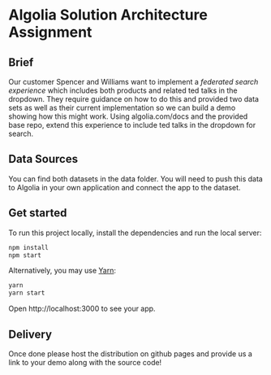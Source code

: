 # Algolia Solution Architecture Assignment

## Brief

Our customer Spencer and Williams want to implement a _federated search experience_ which includes both products and related ted talks in the dropdown. They require guidance on how to do this and provided two data sets as well as their current implementation so we can build a demo showing how this might work. Using algolia.com/docs and the provided base repo, extend this experience to include ted talks in the dropdown for search.

## Data Sources

You can find both datasets in the data folder. You will need to push this data to Algolia in your own application and connect the app to the dataset.

## Get started

To run this project locally, install the dependencies and run the local server:

```sh
npm install
npm start
```

Alternatively, you may use [Yarn](https://http://yarnpkg.com/):

```sh
yarn
yarn start
```

Open http://localhost:3000 to see your app.

## Delivery

Once done please host the distribution on github pages and provide us a link to your demo along with the source code!
